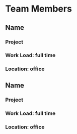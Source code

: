 # Team Members

## Name
### Project
### Work Load: full time
### Location: office

## Name
### Project
### Work Load: full time
### Location: office
